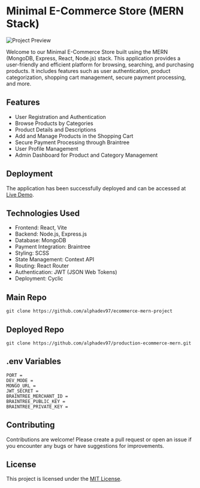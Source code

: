 # Minimal E-Commerce Store (MERN Stack)

![Project Preview](./client/src/assets/preview.png)

Welcome to our Minimal E-Commerce Store built using the MERN (MongoDB, Express, React, Node.js) stack. This application provides a user-friendly and efficient platform for browsing, searching, and purchasing products. It includes features such as user authentication, product categorization, shopping cart management, secure payment processing, and more.

## Features   

- User Registration and Authentication
- Browse Products by Categories
- Product Details and Descriptions
- Add and Manage Products in the Shopping Cart
- Secure Payment Processing through Braintree
- User Profile Management
- Admin Dashboard for Product and Category Management

## Deployment

The application has been successfully deployed and can be accessed at [Live Demo](https://drab-gold-narwhal-gown.cyclic.cloud/).

## Technologies Used

- Frontend: React, Vite
- Backend: Node.js, Express.js
- Database: MongoDB
- Payment Integration: Braintree
- Styling: SCSS
- State Management: Context API
- Routing: React Router
- Authentication: JWT (JSON Web Tokens)
- Deployment: Cyclic

## Main Repo

```
git clone https://github.com/alphadev97/ecommerce-mern-project
```

## Deployed Repo

```
git clone https://github.com/alphadev97/production-ecommerce-mern.git
```

## .env Variables

```
PORT =
DEV_MODE =
MONGO_URL =
JWT_SECRET =
BRAINTREE_MERCHANT_ID =
BRAINTREE_PUBLIC_KEY =
BRAINTREE_PRIVATE_KEY =
```

## Contributing

Contributions are welcome! Please create a pull request or open an issue if you encounter any bugs or have suggestions for improvements.

## License

This project is licensed under the [MIT License](./LICENSE).
